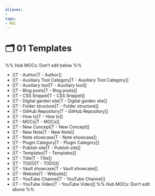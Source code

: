 ```yaml
---
aliases:
- 
tags: 
- MOC
---
```


# 🗂️ 01 Templates

%% Hub MOCs: Don’t edit below  %%
-  [[T - Author|T - Author]]
-  [[T - Auxiliary Tool Category|T - Auxiliary Tool Category]]
-  [[T - Auxiliary tool|T - Auxiliary tool]]
-  [[T - Blog posts|T - Blog posts]]
-  [[T - CSS Snippet|T - CSS Snippet]]
-  [[T - Digital garden site|T - Digital garden site]]
-  [[T - Folder structure|T - Folder structure]]
-  [[T - GitHub Repository|T - GitHub Repository]]
-  [[T - How to|T - How to]]
-  [[T - MOCs|T - MOCs]]
-  [[T - New Concept|T - New Concept]]
-  [[T - New Note|T - New Note]]
-  [[T - Note showcase|T - Note showcase]]
-  [[T - Plugin Category|T - Plugin Category]]
-  [[T - Publish site|T - Publish site]]
-  [[T - Templates|T - Templates]]
-  [[T - Title|T - Title]]
-  [[T - TODO|T - TODO]]
-  [[T - Vault showcase|T - Vault showcase]]
-  [[T - Website|T - Website]]
-  [[T - YouTube Channel|T - YouTube Channel]]
-  [[T - YouTube Video|T - YouTube Video]]
%% Hub MOCs: Don’t edit above  %%

